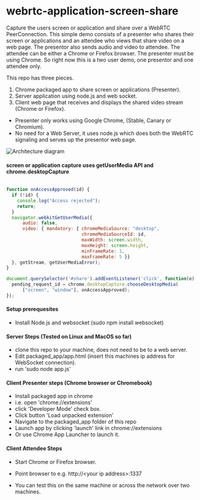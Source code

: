 webrtc-application-screen-share    
===============================

Capture the users screen or application and share over a WebRTC PeerConnection. This simple demo consists of a presenter who shares their screen or applications and an attendee who views that share video on a web page.  The presentor also sends audio and video to attendee. The attendee can be either a Chrome or Firefox browser. The presenter must be using Chrome.  So right now this is a two user demo, one presentor and one attendee only.

This repo has three pieces.

1. Chrome packaged app to share screen or applications (Presenter).
2. Server application using node.js and web socket.
3. Client web page that receives and displays the shared video stream (Chrome or Firefox).



- Presenter only works using Google Chrome, (Stable, Canary or Chromium).
- No need for a Web Server, it uses node.js which does both the WebRTC signaling and serves up the presentor web page.

![Architecture diagram](https://github.com/emannion/webrtc-application-screen-share/blob/master/arch.png "Arch diagram")

#### screen or application capture uses getUserMedia API and chrome.desktopCapture

```javascript

function onAccessApproved(id) {
  if (!id) {
    console.log("Access rejected");
    return;
  }
  navigator.webkitGetUserMedia({                                                                                                                                                                                                              
      audio: false,
      video: { mandatory: { chromeMediaSource: "desktop",
                            chromeMediaSourceId: id, 
                            maxWidth: screen.width,
                            maxHeight: screen.height,
                            minFrameRate: 1,
                            maxFrameRate: 5 }}
  }, gotStream, getUserMediaError);
}

document.querySelector('#share').addEventListener('click', function(e) {
  pending_request_id = chrome.desktopCapture.chooseDesktopMedia(
      ["screen", "window"], onAccessApproved);
});


```

####  Setup prerequesites

- Install Node.js  and  websocket (sudo npm install websocket)

####  Server Steps (Tested on Linux and MacOS so far)

- clone this repo to your machine, does not need to be to a web server.
- Edit packaged_app/app.html (insert this machines ip address for WebSocket connection).
- run 'sudo node app.js'

####  Client Presenter steps (Chrome browser or Chromebook)

- Install packaged app in chrome
- i.e. open 'chrome://extensions'
- click 'Developer Mode' check box.
- Click button 'Load unpacked extension'
- Navigate to the packaged_app folder of this repo
- Launch app by clicking 'launch' link in chrome://extensions
-  Or use Chrome App Launcher to launch it.

####  Client Attendee Steps 

- Start Chrome or Firefox browser. 
- Point browser to  e.g. http://\<your ip address\>:1337

- You can test this on the same machine or across the network over two machines.


